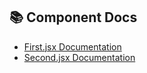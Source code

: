 ## 📚 Component Docs

- [First.jsx Documentation](./docs/First.md)
- [Second.jsx Documentation](./docs/Second.md) <!-- पुढे तयार होईल -->
